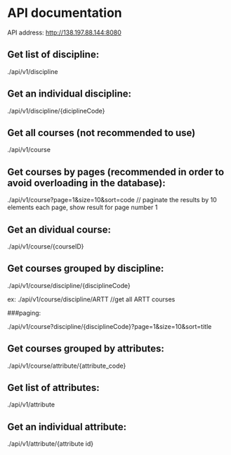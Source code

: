 # API documentation

API address: http://138.197.88.144:8080


## Get list of discipline:

./api/v1/discipline

## Get an individual discipline:

./api/v1/discipline/{diciplineCode}

## Get all courses (not recommended to use)

./api/v1/course

## Get courses by pages (recommended in order to avoid overloading in the database):

./api/v1/course?page=1&size=10&sort=code // paginate the results by 10 elements each page, show result for page number 1

## Get an dividual course:

./api/v1/course/{courseID}

## Get courses grouped by discipline:

./api/v1/course/discipline/{disciplineCode}

ex: ./api/v1/course/discipline/ARTT  //get all ARTT courses

###paging:

./api/v1/course?discipline/{disciplineCode}?page=1&size=10&sort=title



## Get courses grouped by attributes:

./api/v1/course/attribute/{attribute_code}

## Get list of attributes:

./api/v1/attribute

## Get an individual attribute:

./api/v1/attribute/{attribute id}